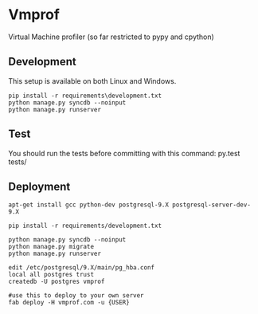 # Vmprof


Virtual Machine profiler (so far restricted to pypy and cpython)


## Development

This setup is available on both Linux and Windows.
	
	pip install -r requirements\development.txt
	python manage.py syncdb --noinput
	python manage.py runserver

## Test

You should run the tests before committing with this command:
    py.test tests/

## Deployment

	apt-get install gcc python-dev postgresql-9.X postgresql-server-dev-9.X

    pip install -r requirements/development.txt
	
    python manage.py syncdb --noinput
    python manage.py migrate
	python manage.py runserver

	edit /etc/postgresql/9.X/main/pg_hba.conf
	local all postgres trust
	createdb -U postgres vmprof

	#use this to deploy to your own server
    fab deploy -H vmprof.com -u {USER}
